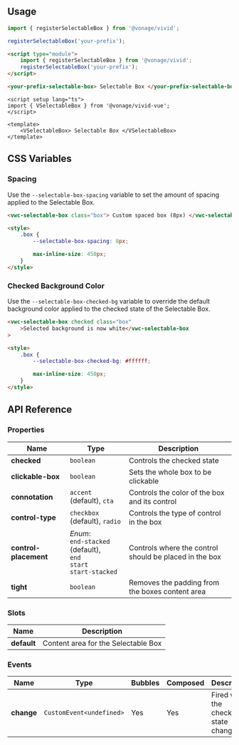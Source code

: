 ## Usage

<vwc-tabs gutters="none" activeid="vue-tab">
<vwc-tab label="Web component" id="web-tab"></vwc-tab>
<vwc-tab-panel>

```js
import { registerSelectableBox } from '@vonage/vivid';

registerSelectableBox('your-prefix');
```

```html preview
<script type="module">
	import { registerSelectableBox } from '@vonage/vivid';
	registerSelectableBox('your-prefix');
</script>

<your-prefix-selectable-box> Selectable Box </your-prefix-selectable-box>
```

</vwc-tab-panel>
<vwc-tab label="Vue" id="vue-tab"></vwc-tab>
<vwc-tab-panel>

```vue preview
<script setup lang="ts">
import { VSelectableBox } from '@vonage/vivid-vue';
</script>

<template>
	<VSelectableBox> Selectable Box </VSelectableBox>
</template>
```

</vwc-tab-panel>
</vwc-tabs>

## CSS Variables

### Spacing

Use the `--selectable-box-spacing` variable to set the amount of spacing applied to the Selectable Box.

```html preview
<vwc-selectable-box class="box"> Custom spaced box (8px) </vwc-selectable-box>

<style>
	.box {
		--selectable-box-spacing: 8px;

		max-inline-size: 450px;
	}
</style>
```

### Checked Background Color

Use the `--selectable-box-checked-bg` variable to override the default background color applied to the checked state of the Selectable Box.

```html preview
<vwc-selectable-box checked class="box"
	>Selected background is now white</vwc-selectable-box
>

<style>
	.box {
		--selectable-box-checked-bg: #ffffff;

		max-inline-size: 450px;
	}
</style>
```

## API Reference

### Properties

<div class="table-wrapper">

| Name                  | Type                                                                           | Description                                            |
| --------------------- | ------------------------------------------------------------------------------ | ------------------------------------------------------ |
| **checked**           | `boolean`                                                                      | Controls the checked state                             |
| **clickable-box**     | `boolean`                                                                      | Sets the whole box to be clickable                     |
| **connotation**       | `accent` (default), `cta`                                                      | Controls the color of the box and its control          |
| **control-type**      | `checkbox` (default), `radio`                                                  | Controls the type of control in the box                |
| **control-placement** | _Enum_:<br/>`end-stacked` (default),<br/>`end`<br/>`start`<br/>`start-stacked` | Controls where the control should be placed in the box |
| **tight**             | `boolean`                                                                      | Removes the padding from the boxes content area        |

</div>

### Slots

<div class="table-wrapper">

| Name        | Description                         |
| ----------- | ----------------------------------- |
| **default** | Content area for the Selectable Box |

</div>

### Events

<div class="table-wrapper">

| Name       | Type                     | Bubbles | Composed | Description                          |
| ---------- | ------------------------ | ------- | -------- | ------------------------------------ |
| **change** | `CustomEvent<undefined>` | Yes     | Yes      | Fired when the checked state changes |

</div>
